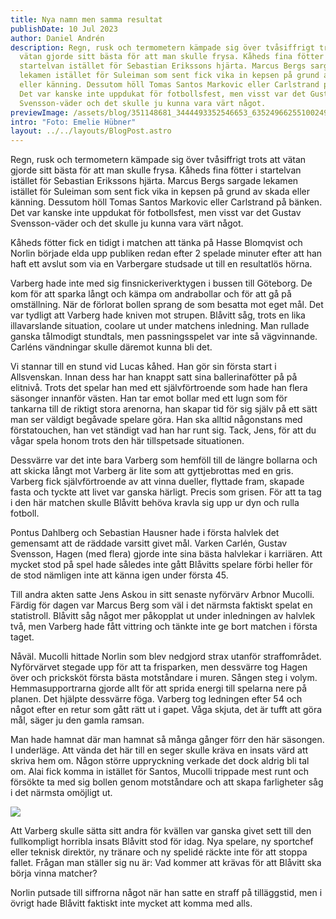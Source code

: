```yaml
---
title: Nya namn men samma resultat
publishDate: 10 Jul 2023
author: Daniel Andrén
description: Regn, rusk och termometern kämpade sig över tvåsiffrigt trots att
  vätan gjorde sitt bästa för att man skulle frysa. Kåheds fina fötter i
  startelvan istället för Sebastian Erikssons hjärta. Marcus Bergs sargade
  lekamen istället för Suleiman som sent fick vika in kepsen på grund av skada
  eller känning. Dessutom höll Tomas Santos Markovic eller Carlstrand på bänken.
  Det var kanske inte uppdukat för fotbollsfest, men visst var det Gustav
  Svensson-väder och det skulle ju kunna vara värt något.
previewImage: /assets/blog/351148681_3444493352546653_6352496625510024989_n.jpg
intro: "Foto: Emelie Hübner"
layout: ../../layouts/BlogPost.astro
---
```

Regn, rusk och termometern kämpade sig över tvåsiffrigt trots att vätan gjorde sitt bästa för att man skulle frysa. Kåheds fina fötter i startelvan istället för Sebastian Erikssons hjärta. Marcus Bergs sargade lekamen istället för Suleiman som sent fick vika in kepsen på grund av skada eller känning. Dessutom höll Tomas Santos Markovic eller Carlstrand på bänken. Det var kanske inte uppdukat för fotbollsfest, men visst var det Gustav Svensson-väder och det skulle ju kunna vara värt något. 

Kåheds fötter fick en tidigt i matchen att tänka på Hasse Blomqvist och Norlin började elda upp publiken redan efter 2 spelade minuter efter att han haft ett avslut som via en Varbergare studsade ut till en resultatlös hörna. 

Varberg hade inte med sig finsnickeriverktygen i bussen till Göteborg. De kom för att sparka långt och kämpa om andrabollar och för att gå på omställning. När de förlorat bollen sprang de som besatta mot eget mål. Det var tydligt att Varberg hade kniven mot strupen. Blåvitt såg, trots en lika illavarslande situation, coolare ut under matchens inledning. Man rullade ganska tålmodigt stundtals, men passningsspelet var inte så vägvinnande. Carléns vändningar skulle däremot kunna bli det. 

Vi stannar till en stund vid Lucas kåhed. Han gör sin första start i Allsvenskan. Innan dess har han knappt satt sina ballerinafötter på på elitnivå. Trots det spelar han med ett självförtroende som hade han flera säsonger innanför västen. Han tar emot bollar med ett lugn som för tankarna till de riktigt stora arenorna, han skapar tid för sig själv på ett sätt man ser väldigt begåvade spelare göra. Han ska alltid någonstans med förstatouchen, han vet ständigt vad han har runt sig. Tack, Jens, för att du vågar spela honom trots den här tillspetsade situationen. 

Dessvärre var det inte bara Varberg som hemföll till de längre bollarna och att skicka långt mot Varberg är lite som att gyttjebrottas med en gris. Varberg fick självförtroende av att vinna dueller, flyttade fram, skapade fasta och tyckte att livet var ganska härligt. Precis som grisen. För att ta tag i den här matchen skulle Blåvitt behöva kravla sig upp ur dyn och rulla fotboll.

Pontus Dahlberg och Sebastian Hausner hade i första halvlek det gemensamt att de räddade varsitt givet mål. Varken Carlén, Gustav Svensson, Hagen (med flera) gjorde inte sina bästa halvlekar i karriären. Att mycket stod på spel hade således inte gått Blåvitts spelare förbi heller för de stod nämligen inte att känna igen under första 45.

Till andra akten satte Jens Askou in sitt senaste nyförvärv Arbnor Mucolli. Färdig för dagen var Marcus Berg som väl i det närmsta faktiskt spelat en statistroll. Blåvitt såg något mer påkopplat ut under inledningen av halvlek två, men Varberg hade fått vittring och tänkte inte ge bort matchen i första taget. 

Nåväl. Mucolli hittade Norlin som blev nedgjord strax utanför straffområdet. Nyförvärvet stegade upp för att ta frisparken, men dessvärre tog Hagen över och pricksköt första bästa motståndare i muren. Sången steg i volym. Hemmasupportrarna gjorde allt för att sprida energi till spelarna nere på planen. Det hjälpte dessvärre föga. Varberg tog ledningen efter 54 och något efter en retur som gått rätt ut i gapet. Våga skjuta, det är tufft att göra mål, säger ju den gamla ramsan. 

Man hade hamnat där man hamnat så många gånger förr den här säsongen. I underläge. Att vända det här till en seger skulle kräva en insats värd att skriva hem om. Någon större uppryckning verkade det dock aldrig bli tal om. Alai fick komma in istället för Santos, Mucolli trippade mest runt och försökte ta med sig bollen genom motståndare och att skapa farligheter såg i det närmsta omöjligt ut. 

![](/assets/blog/350519051_6288657151225045_7906990211330814732_n.jpg)

Att Varberg skulle sätta sitt andra för kvällen var ganska givet sett till den fullkompligt horribla insats Blåvitt stod för idag. Nya spelare, ny sportchef eller teknisk direktör, ny tränare och ny spelidé räckte inte för att stoppa fallet. Frågan man ställer sig nu är: Vad kommer att krävas för att Blåvitt ska börja vinna matcher? 

Norlin putsade till siffrorna något när han satte en straff på tilläggstid, men i övrigt hade Blåvitt faktiskt inte mycket att komma med alls.